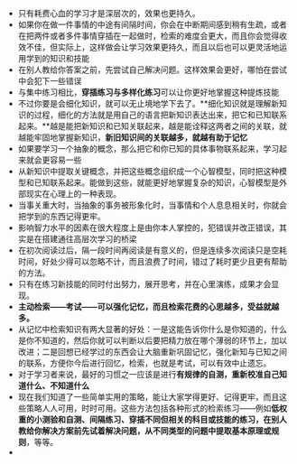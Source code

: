 * 只有耗费心血的学习才是深层次的，效果也更持久。
*  如果你在做一件事情的中途有间隔时间，你会在中断期间感到稍有生疏，或者在把两件或者多件事情穿插在一起做时，检索的难度会更大，而且你会觉得收效不佳，但实际上，这样做会让学习效果更持久，而且以后也可以更灵活地运用学到的知识和技能
* 在别人教给你答案之前，先尝试自己解决问题。这样效果会更好，哪怕在尝试中会犯下一些错误
* 与集中练习相比，**穿插练习与多样化练习**可以让你更好地掌握这种提炼技能 
* 不过你要是会细化知识，就可以无止境地学下去了。**细化知识就是理解新知识的过程，细化的方法就是用自己的语言把新知识表达出来，把它和已知联系起来。**越是能把新知识和已知关联起来，越是能诠释这两者之间的关联，就越能牢固地掌握新知识，**新旧知识间的关联越多，就越有助于记忆**
* 如果要学习一个抽象的概念，那么把它和你已知的具体事物联系起来，学习起来就会更容易一些
* 从新知识中提取关键概念，并把这些概念组织成一个心智模型，同时把这种模型和已知联系起来。能做到这些，就能更好地掌握复杂的知识，心智模型是外部现实在心理上的一种表现。
* 当事关重大时，当抽象的事务被形象化时，当事情和个人息息相关时，你就会把学到的东西记得更牢。
* 影响智力水平的因素在很大程度上是由你本人掌控的，犯错误并改正错误，其实是在搭建通往高层次学习的桥梁
* 在初次阅读过后，隔一段时间再阅读是有意义的，但是连续多次阅读只是空耗时间，好处少得可以忽略不计，而且浪费了时间，错过了耗时更少且更有帮助的方法。
* 只有在练习新技能的同时付出努力，展开思考，并在心里演练，成果才会显现。
* **主动检索——考试——可以强化记忆，而且检索花费的心思越多，受益就越多。**
* 从记忆中检索知识有两大显著的好处：一是这能告诉你什么是你知道的，什么是你不知道的，然后你就可以判断以后要把精力放在哪个薄弱的环节上，加以改进；二是回想已经学过的东西会让大脑重新巩固记忆，强化新知与已知之间的联系，方便你今后进行回忆，检索，也就是考试，可以有效中止遗忘。
* 对于学习者来说，最好的习惯之一应该是进行**有规律的自测，重新校准自己知道什么、不知道什么**
* 现在我们知道了一些简单实用的策略，能让大家学得更好、记得更牢，而且这些策略人人可用，时时可用。这些方法包括各种形式的检索练习——例如**低权重的小测验和自测、间隔练习、穿插不同但相关的科目或技能的练习，在别人教给你解决方案前先试着解决问题，从不同类型的问题中提取基本原理或规则**，等等。
* 
